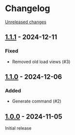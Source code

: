 # Changelog 

[Unreleased changes](https://github.com/rapidez/sitemap/compare/1.1.1...1.1.1)
## [1.1.1](https://github.com/rapidez/sitemap/releases/tag/1.1.1) - 2024-12-11

### Fixed

- Removed old load views (#3)

## [1.1.0](https://github.com/rapidez/sitemap/releases/tag/1.1.0) - 2024-12-06

### Added

- Generate command (#2)

## [1.0.0](https://github.com/rapidez/sitemap/releases/tag/1.0.0) - 2024-11-05

Initial release

